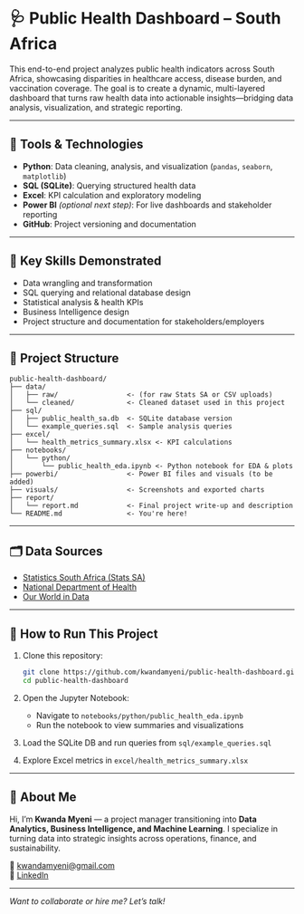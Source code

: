 # 🩺 Public Health Dashboard – South Africa

This end-to-end project analyzes public health indicators across South Africa, showcasing disparities in healthcare access, disease burden, and vaccination coverage. The goal is to create a dynamic, multi-layered dashboard that turns raw health data into actionable insights—bridging data analysis, visualization, and strategic reporting.

---

## 🔧 Tools & Technologies

- **Python**: Data cleaning, analysis, and visualization (`pandas`, `seaborn`, `matplotlib`)
- **SQL (SQLite)**: Querying structured health data
- **Excel**: KPI calculation and exploratory modeling
- **Power BI** *(optional next step)*: For live dashboards and stakeholder reporting
- **GitHub**: Project versioning and documentation

---

## 🧠 Key Skills Demonstrated

- Data wrangling and transformation
- SQL querying and relational database design
- Statistical analysis & health KPIs
- Business Intelligence design
- Project structure and documentation for stakeholders/employers

---

## 📁 Project Structure

```
public-health-dashboard/
├── data/
│   ├── raw/                 <- (for raw Stats SA or CSV uploads)
│   └── cleaned/             <- Cleaned dataset used in this project
├── sql/
│   ├── public_health_sa.db  <- SQLite database version
│   └── example_queries.sql  <- Sample analysis queries
├── excel/
│   └── health_metrics_summary.xlsx <- KPI calculations
├── notebooks/
│   └── python/
│       └── public_health_eda.ipynb <- Python notebook for EDA & plots
├── powerbi/                 <- Power BI files and visuals (to be added)
├── visuals/                 <- Screenshots and exported charts
├── report/
│   └── report.md            <- Final project write-up and description
└── README.md                <- You're here!
```

---

## 🗂️ Data Sources

- [Statistics South Africa (Stats SA)](https://www.statssa.gov.za)
- [National Department of Health](https://www.health.gov.za)
- [Our World in Data](https://ourworldindata.org)

---

## 🚀 How to Run This Project

1. Clone this repository:
    ```bash
    git clone https://github.com/kwandamyeni/public-health-dashboard.git
    cd public-health-dashboard
    ```

2. Open the Jupyter Notebook:
    - Navigate to `notebooks/python/public_health_eda.ipynb`
    - Run the notebook to view summaries and visualizations

3. Load the SQLite DB and run queries from `sql/example_queries.sql`

4. Explore Excel metrics in `excel/health_metrics_summary.xlsx`

---

## 👤 About Me

Hi, I’m **Kwanda Myeni** — a project manager transitioning into **Data Analytics, Business Intelligence, and Machine Learning**. I specialize in turning data into strategic insights across operations, finance, and sustainability.

📧 [kwandamyeni@gmail.com](mailto:kwandamyeni@gmail.com)  
🔗 [LinkedIn](https://www.linkedin.com/in/kwanda-myeni-36711570)

---

*Want to collaborate or hire me? Let’s talk!*
